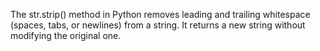 The str.strip() method in Python removes leading and trailing whitespace (spaces, tabs, or newlines) from a string. It returns a new string without modifying the original one.
